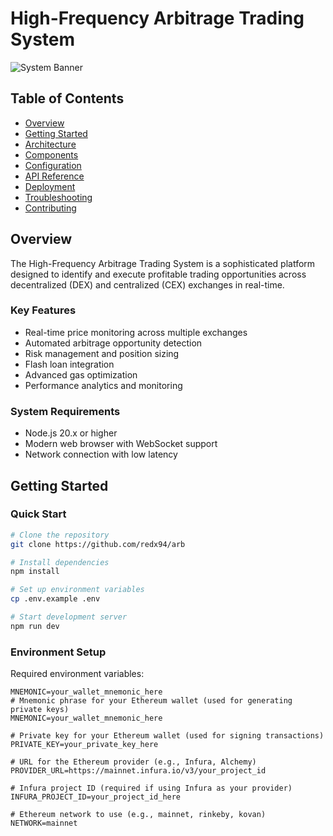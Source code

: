 # High-Frequency Arbitrage Trading System

![System Banner](https://images.unsplash.com/photo-1611974789855-9c2a0a7236a3?auto=format&fit=crop&w=1200&h=400)

## Table of Contents
- [Overview](#overview)
- [Getting Started](#getting-started)
- [Architecture](#architecture)
- [Components](#components)
- [Configuration](#configuration)
- [API Reference](#api-reference)
- [Deployment](#deployment)
- [Troubleshooting](#troubleshooting)
- [Contributing](#contributing)

## Overview

The High-Frequency Arbitrage Trading System is a sophisticated platform designed to identify and execute profitable trading opportunities across decentralized (DEX) and centralized (CEX) exchanges in real-time.

### Key Features
- Real-time price monitoring across multiple exchanges
- Automated arbitrage opportunity detection
- Risk management and position sizing
- Flash loan integration
- Advanced gas optimization
- Performance analytics and monitoring

### System Requirements
- Node.js 20.x or higher
- Modern web browser with WebSocket support
- Network connection with low latency

## Getting Started

### Quick Start
```bash
# Clone the repository
git clone https://github.com/redx94/arb

# Install dependencies
npm install

# Set up environment variables
cp .env.example .env

# Start development server
npm run dev
```

### Environment Setup
Required environment variables:
```env
MNEMONIC=your_wallet_mnemonic_here
# Mnemonic phrase for your Ethereum wallet (used for generating private keys)
MNEMONIC=your_wallet_mnemonic_here

# Private key for your Ethereum wallet (used for signing transactions)
PRIVATE_KEY=your_private_key_here

# URL for the Ethereum provider (e.g., Infura, Alchemy)
PROVIDER_URL=https://mainnet.infura.io/v3/your_project_id

# Infura project ID (required if using Infura as your provider)
INFURA_PROJECT_ID=your_project_id_here

# Ethereum network to use (e.g., mainnet, rinkeby, kovan)
NETWORK=mainnet
```
